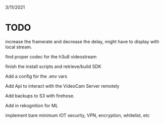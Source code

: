 3/11/2021
 
# TODO
increase the framerate and decrease the delay,
might have to display with local stream.

find proper codec for the h3u8 videostream

finish the install scripts and retrieve/build SDK

Add a config for the .env vars

Add Api to interact with the VideoCam Server remotely

Add backups to S3 with firehose.

Add in rekognition for ML

implement bare minimum IOT security, VPN, encryption, whitelist, etc
